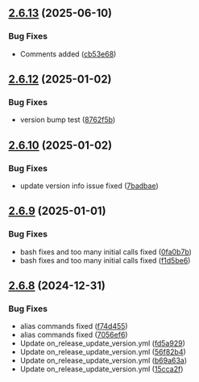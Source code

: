 ## [2.6.13](https://github.com/ashindiano/dyno/compare/v2.6.12...v2.6.13) (2025-06-10)


### Bug Fixes

* Comments added ([cb53e68](https://github.com/ashindiano/dyno/commit/cb53e68c76707d0bdea6144678bd09810046b584))



## [2.6.12](https://github.com/ashindiano/dyno/compare/v2.6.10...v2.6.12) (2025-01-02)


### Bug Fixes

* version bump test ([8762f5b](https://github.com/ashindiano/dyno/commit/8762f5b3ab291a711cb7313bc65172a6220f7f16))



## [2.6.10](https://github.com/ashindiano/dyno/compare/v2.6.9...v2.6.10) (2025-01-02)


### Bug Fixes

* update version info issue fixed ([7badbae](https://github.com/ashindiano/dyno/commit/7badbae2565620f9aacb5d3d00da345ae4e5708e))



## [2.6.9](https://github.com/ashindiano/dyno/compare/v2.6.8...v2.6.9) (2025-01-01)


### Bug Fixes

* bash fixes and too many initial calls fixed ([0fa0b7b](https://github.com/ashindiano/dyno/commit/0fa0b7ba861da5b9f1ba856652cac2cd8081bb00))
* bash fixes and too many initial calls fixed ([f1d5be6](https://github.com/ashindiano/dyno/commit/f1d5be69af34c1dd991eab76b447eefd51cea6e8))



## [2.6.8](https://github.com/ashindiano/dyno/compare/v2.6.7...v2.6.8) (2024-12-31)


### Bug Fixes

* alias commands fixed ([f74d455](https://github.com/ashindiano/dyno/commit/f74d455ab8f941ea806734677319335aaf5a6ab9))
* alias commands fixed ([7056ef6](https://github.com/ashindiano/dyno/commit/7056ef6b50a4eef535bbf0abdc5e18a63ddf552f))
* Update on_release_update_version.yml ([fd5a929](https://github.com/ashindiano/dyno/commit/fd5a9297ad58bc8e643d116a8df8f221ccb41d0e))
* Update on_release_update_version.yml ([56f82b4](https://github.com/ashindiano/dyno/commit/56f82b42fcec012e1265331012381d352a0ebae8))
* Update on_release_update_version.yml ([b69a63a](https://github.com/ashindiano/dyno/commit/b69a63a5634d23224eff615b882e425a48a469b0))
* Update on_release_update_version.yml ([15cca2f](https://github.com/ashindiano/dyno/commit/15cca2ffaff793dd5c9f0a352acd446f634bf736))



